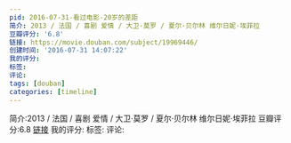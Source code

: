 ```yaml
---
pid: 2016-07-31-看过电影-20岁的差距
简介: 2013 / 法国 / 喜剧 爱情 / 大卫·莫罗 / 夏尔·贝尔林 维尔日妮·埃菲拉
豆瓣评分: '6.8'
链接: https://movie.douban.com/subject/19969446/
创建时间: '2016-07-31 14:07:22'
我的评分:
标签:
评论:
tags: [douban]
categories: [timeline]
---
```

简介:2013 / 法国 / 喜剧 爱情 / 大卫·莫罗 / 夏尔·贝尔林 维尔日妮·埃菲拉
豆瓣评分:6.8
[链接](https://movie.douban.com/subject/19969446/)
我的评分:
标签:
评论:
